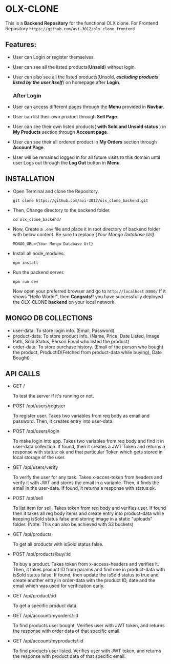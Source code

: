 
# OLX-CLONE

This is a **Backend Repository** for the functional OLX clone.
For Frontend Repository ```https://github.com/avi-3012/olx_clone_frontend```

## Features:

- User can Login or register themselves.
- User can see all the listed products(**Unsold**) without login.
- User can also see all the listed products(Unsold, ***excluding products listed by the user itself***) on homepage after **Login**.
    ### After Login
    
- User can access different pages through the **Menu** provided in **Navbar**.
- User can list their own product through **Sell Page**.
- User can see their own listed products( **with Sold and Unsold status** ) in **My Products** section through **Account page**.
- User can see their all ordered product in **My Orders** section through **Account Page**.
- User will be remained logged in for all future visits to this domain until user Logs out through the **Log Out** button in **Menu**

## INSTALLATION 


- Open Terminal and clone the Repository.

    ```git clone https://github.com/avi-3012/olx_clone_backend.git```

- Then, Change directory to the backend folder.

    ```cd olx_clone_backend/```

- Now, Create a ```.env``` file and place it in root directory of backend folder with below content. Be sure to replace *{Your Mongo Database Url}*.

    ```MONGO_URL={Your Mongo Database Url}```

- Install all node_modules.

    ```npm install```

- Run the backend server.

    ```npm run dev```

    Now open your preferred browser and go to ```http://localhost:8080/``` If it shows "Hello World!", then **Congrats!!** you have successfully deployed the OLX-CLONE **backend** on your local network.
    
## MONGO DB COLLECTIONS
- user-data: To store login info. (Email, Password)
- product-data: To store product info. (Name, Price, Date Listed, Image Path, Sold Status, Person Email who listed the product)
- order-data: To store purchase history. (Email of the person who bought the product, ProductID(Fetched from product-data while buying), Date Bought)

## API CALLS

- GET /

    To test the server if it's running or not.
    
- POST /api/users/register

    To register user. Takes two variables from req body as email and password. Then, it creates entry into user-data.
    
- POST /api/users/login

    To make login into app. Takes two variables from req body and find it in user-data collection. If found, then it creates a JWT Token and returns a response with status: ok and that particular Token which gets stored in local storage of the user.

- GET /api/users/verify

    To verify the user for any task. Takes x-acces-token from headers and verify it with JWT and stores the email in a variable. Then, it finds the email in the user-data. If found, it returns a response with status:ok.
    
- POST /api/sell

    To list item for sell. Takes token from req body and verifies user. If found then it takes all req body items and create entry into product-data while keeping isSold status false and storing image in a static "uploads" folder. (Note: This can also be achieved with S3 buckets)
    
- GET /api/products

    To get all products with isSold status false.
    
- POST /api/products/buy/:id

    To buy a product. Takes token from x-access-headers and verifies it. Then, it takes product ID from params and find one in product-data with isSold status false. If found, then update the isSold status to true and create another entry in order-data with the product ID, date and the email which was used for verification early.
    
- GET /api/product/:id

    To get a specific product data.
    
- GET /api/account/myorders/:id

    To find products user bought. Verifies user with JWT token, and returns the response with order data of that specific email.
    
- GET /api/account/myproducts/:id

    To find products user listed. Verifies user with JWT token, and returns the response with product data of that specific email.
